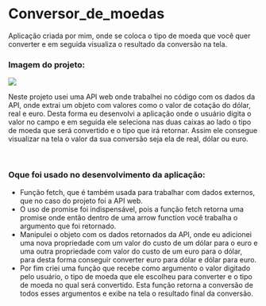 # Conversor_de_moedas
Aplicação criada por mim, onde se coloca o tipo de moeda que você quer converter e em seguida visualiza o resultado da conversão na tela.
<h3>Imagem do projeto:</h3>
<img src="https://github.com/sian19/Conversor_de_moedas/blob/master/images/Sem%20t%C3%ADtulo.png">
<p>Neste projeto usei uma API web onde trabalhei no código com os dados da API, onde extrai um objeto com valores como o valor de cotação do dólar, real e euro. Desta forma eu desenvolvi a aplicação onde o usuário digita o valor no campo e em seguida ele seleciona nas duas caixas ao lado o tipo de moeda que será convertido e o tipo que irá retornar. Assim ele consegue visualizar na tela o valor da sua conversão seja ela de real, dólar ou euro.</p>
</br>
<h3>Oque foi usado no desenvolvimento da aplicação:</h3>
<ul>
  <li>Função fetch, que é também usada para trabalhar com dados externos, que no caso do projeto foi a API web.</li>
  <li>O uso de promise foi indispensável, pois a função fetch retorna uma promise onde então dentro de uma arrow function você trabalha o argumento que foi retornado.</li>
  <li>Manipulei o objeto com os dados retornados da API, onde eu adicionei uma nova propriedade com um valor do custo de um dólar para o euro e uma outra propriedade com valor do custo de um euro para o dólar, para desta forma conseguir converter euro para dólar e dólar para euro.</li>
  <li>Por fim criei uma função que recebe como argumento o valor digitado pelo usuário, o tipo de moeda que ele escolheu para converter e o tipo de moeda no qual será convertido. Esta função retorna a conversão de todos esses argumentos e exibe na tela o resultado final da conversão.</li>
</ul>
